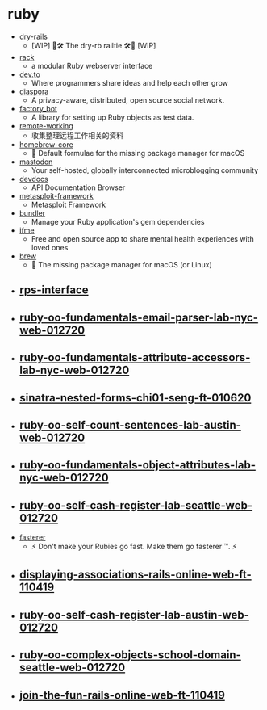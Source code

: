 # ruby
- [dry-rails](https://github.com/dry-rb/dry-rails)
  - [WIP] 🚧🛠 The dry-rb railtie 🛠🚧 [WIP]
- [rack](https://github.com/rack/rack)
  - a modular Ruby webserver interface
- [dev.to](https://github.com/thepracticaldev/dev.to)
  - Where programmers share ideas and help each other grow
- [diaspora](https://github.com/diaspora/diaspora)
  - A privacy-aware, distributed, open source social network.
- [factory_bot](https://github.com/thoughtbot/factory_bot)
  - A library for setting up Ruby objects as test data.
- [remote-working](https://github.com/greatghoul/remote-working)
  - 收集整理远程工作相关的资料
- [homebrew-core](https://github.com/Homebrew/homebrew-core)
  - 🍻 Default formulae for the missing package manager for macOS
- [mastodon](https://github.com/tootsuite/mastodon)
  - Your self-hosted, globally interconnected microblogging community
- [devdocs](https://github.com/freeCodeCamp/devdocs)
  - API Documentation Browser
- [metasploit-framework](https://github.com/rapid7/metasploit-framework)
  - Metasploit Framework
- [bundler](https://github.com/rubygems/bundler)
  - Manage your Ruby application's gem dependencies
- [ifme](https://github.com/ifmeorg/ifme)
  - Free and open source app to share mental health experiences with loved ones
- [brew](https://github.com/Homebrew/brew)
  - 🍺 The missing package manager for macOS (or Linux)
- [rps-interface](https://github.com/appdev-projects/rps-interface)
  - 
- [ruby-oo-fundamentals-email-parser-lab-nyc-web-012720](https://github.com/learn-co-students/ruby-oo-fundamentals-email-parser-lab-nyc-web-012720)
  - 
- [ruby-oo-fundamentals-attribute-accessors-lab-nyc-web-012720](https://github.com/learn-co-students/ruby-oo-fundamentals-attribute-accessors-lab-nyc-web-012720)
  - 
- [sinatra-nested-forms-chi01-seng-ft-010620](https://github.com/learn-co-students/sinatra-nested-forms-chi01-seng-ft-010620)
  - 
- [ruby-oo-self-count-sentences-lab-austin-web-012720](https://github.com/learn-co-students/ruby-oo-self-count-sentences-lab-austin-web-012720)
  - 
- [ruby-oo-fundamentals-object-attributes-lab-nyc-web-012720](https://github.com/learn-co-students/ruby-oo-fundamentals-object-attributes-lab-nyc-web-012720)
  - 
- [ruby-oo-self-cash-register-lab-seattle-web-012720](https://github.com/learn-co-students/ruby-oo-self-cash-register-lab-seattle-web-012720)
  - 
- [fasterer](https://github.com/DamirSvrtan/fasterer)
  - ⚡️ Don't make your Rubies go fast. Make them go fasterer ™. ⚡️
- [displaying-associations-rails-online-web-ft-110419](https://github.com/learn-co-students/displaying-associations-rails-online-web-ft-110419)
  - 
- [ruby-oo-self-cash-register-lab-austin-web-012720](https://github.com/learn-co-students/ruby-oo-self-cash-register-lab-austin-web-012720)
  - 
- [ruby-oo-complex-objects-school-domain-seattle-web-012720](https://github.com/learn-co-students/ruby-oo-complex-objects-school-domain-seattle-web-012720)
  - 
- [join-the-fun-rails-online-web-ft-110419](https://github.com/learn-co-students/join-the-fun-rails-online-web-ft-110419)
  - 

